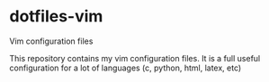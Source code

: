 # dotfiles-vim
Vim configuration files

This repository contains my vim configuration files. It is a full useful configuration for a lot of languages (c, python, html, latex, etc)


